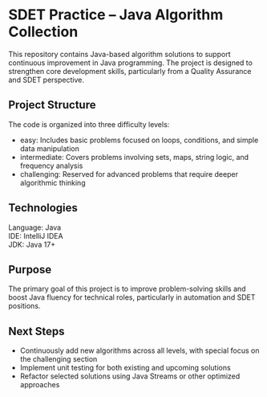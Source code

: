 # SDET Practice – Java Algorithm Collection

This repository contains Java-based algorithm solutions to support continuous improvement in Java programming. The project is designed to strengthen core development skills, particularly from a Quality Assurance and SDET perspective.

## Project Structure

The code is organized into three difficulty levels:

- easy: Includes basic problems focused on loops, conditions, and simple data manipulation
- intermediate: Covers problems involving sets, maps, string logic, and frequency analysis
- challenging: Reserved for advanced problems that require deeper algorithmic thinking

## Technologies

Language: Java  
IDE: IntelliJ IDEA  
JDK: Java 17+

## Purpose

The primary goal of this project is to improve problem-solving skills and boost Java fluency for technical roles, particularly in automation and SDET positions.

## Next Steps

- Continuously add new algorithms across all levels, with special focus on the challenging section
- Implement unit testing for both existing and upcoming solutions
- Refactor selected solutions using Java Streams or other optimized approaches  
